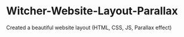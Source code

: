 # Witcher-Website-Layout-Parallax
Created a beautiful website layout (HTML, CSS, JS, Parallax effect)
